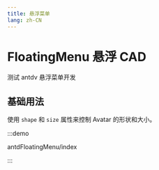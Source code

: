 ```yaml
---
title: 悬浮菜单
lang: zh-CN
---
```


# FloatingMenu 悬浮 CAD

测试 antdv 悬浮菜单开发

## 基础用法

使用 `shape` 和 `size` 属性来控制 Avatar 的形状和大小。

:::demo

antdFloatingMenu/index

:::
